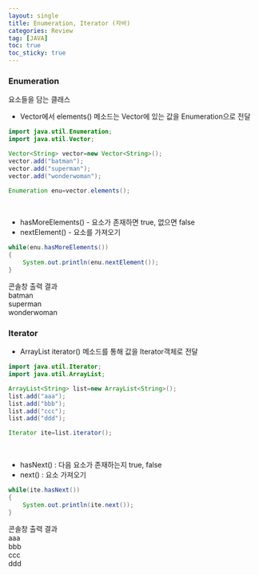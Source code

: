 ```yaml
---
layout: single
title: Enumeration, Iterator (자바)
categories: Review
tag: [JAVA]
toc: true
toc_sticky: true
---
```


### Enumeration
요소들을 담는 클래스

 * Vector에서 elements() 메소드는 Vector에 있는 값을 Enumeration으로 전달

```java
import java.util.Enumeration;
import java.util.Vector;

Vector<String> vector=new Vector<String>();
vector.add("batman");
vector.add("superman");
vector.add("wonderwoman");

Enumeration enu=vector.elements();
```

<br/>

 * hasMoreElements() - 요소가 존재하면 true, 없으면 false
 * nextElement() - 요소를 가져오기


```java
while(enu.hasMoreElements())
{
	System.out.println(enu.nextElement());
}
```
콘솔창 출력 결과 <br/>
batman <br/>
superman <br/>
wonderwoman <br/>


### Iterator

 * ArrayList iterator() 메소드를 통해 값을 Iterator객체로 전달

```java
import java.util.Iterator;
import java.util.ArrayList;

ArrayList<String> list=new ArrayList<String>();
list.add("aaa");
list.add("bbb");
list.add("ccc");
list.add("ddd");

Iterator ite=list.iterator();
```		

<br/>

 * hasNext() : 다음 요소가 존재하는지 true, false
 * next() : 요소 가져오기


```java	
while(ite.hasNext())
{
	System.out.println(ite.next());
}
```
콘솔창 출력 결과 <br/>
aaa <br/>
bbb <br/>
ccc <br/>
ddd 